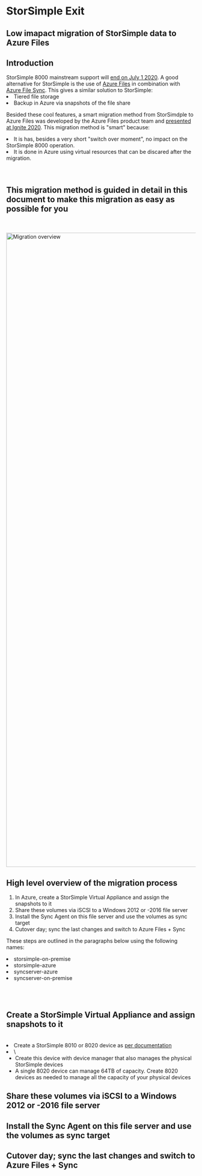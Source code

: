 <head>
<style>
p.a {
  font-family: "Lucida Console", Monaco, monospace;
}
</style>
</head>

<body>

<h1>StorSimple Exit</h1>
<h2>Low imapact migration of StorSimple data to Azure Files</h2>

<p>
<h2>Introduction</h2>
StorSimple 8000 mainstream support will <a href="https://support.microsoft.com/en-us/lifecycle/search/19605">end on July 1 2020</a>.
A good alternative for StorSimple is the use of <a href="https://docs.microsoft.com/en-us/azure/storage/files/storage-files-introduction">Azure Files</a> in combination with <a href="https://www.youtube.com/watch?v=Zm2w8-TRn-o">Azure File Sync</a>. This gives a similar solution to StorSimple:
<li>Tiered file storage</li>
<li>Backup in Azure via snapshots of the file share</li>

Besided these cool features, a smart migration method from StorSimdple to Azure Files was developed by the Azure Files product team and <a href="https://myignite.techcommunity.microsoft.com/sessions/84177?source=sessions">presented at Ignite 2020</a>.
This migration method is "smart" because:
<li>It is has, besides a very short "switch over moment", no impact on the StorSimple 8000 operation.</li>
<li>It is done in Azure using virtual resources that can be discared after the migration.</li>
<br>
<br>
</p>
<h2>This migration method is guided in detail in this document to make this migration as easy as possible for you</h2>
<br>
<br>

<img src="https://github.com/joostm1/storsimple-exit/blob/master/content/storsimple-files-migration-overview.png" alt="Migration overview" width=3000 height=1688>



<h2>High level overview of the migration process</h2>
<ol>
    <li>In Azure, create a StorSimple Virtual Appliance and assign the snapshots to it</li>
    <li>Share these volumes via iSCSI to a Windows 2012 or -2016 file server</li>
    <li>Install the Sync Agent on this file server and use the volumes as sync target</li>
    <li>Cutover day; sync the last changes and switch to Azure Files + Sync</li>
</ol>
These steps are outlined in the paragraphs below using the following names:
<p class="a">
    <li>storsimple-on-premise</li>
    <li>storsimple-azure</li>
    <li>syncserver-azure</li>
    <li>syncserver-on-premise</li>
</p>
<br>
<br>

<p>
<h2>Create a StorSimple Virtual Appliance and assign snapshots to it</h2>
<br>
<li>Create a StorSimple 8010 or 8020 device as <a href="https://docs.microsoft.com/en-us/azure/storsimple/storsimple-8000-cloud-appliance-u2">per documentation</a><li>\
  <ul>
    <li>Create this device with device manager that also manages the physical StorSimple devices</li>
    <li>A single 8020 device can manage 64TB of capacity. Create 8020 devices as needed to manage all the capacity of your physical devices</li>

</ul>



</p>

<p>
<h2>Share these volumes via iSCSI to a Windows 2012 or -2016 file server</h2>
<h2>Install the Sync Agent on this file server and use the volumes as sync target</h2>
<h2>Cutover day; sync the last changes and switch to Azure Files + Sync</h2>

</body>

